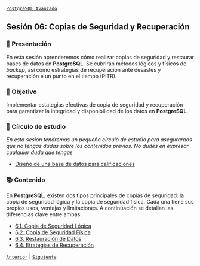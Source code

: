 [`PostgreSQL Avanzado`](../README.md)

## Sesión 06: Copias de Seguridad y Recuperación

### 🌿 Presentación 

En esta sesión aprenderemos cómo realizar copias de seguridad y restaurar bases de datos en **PostgreSQL**. Se cubrirán métodos lógicos y físicos de *backup*, así como estrategias de recuperación ante desastes y recuperación e un punto en el tiempo (PITR).

### 🎯 Objetivo

Implementar estategias efectivas de copia de seguridad y recuperación para garantizar la integridad y disponibilidad de los datos en **PostgreSQL**.

### 🧠 Círculo de estudio

*En esta sesión tendremos un pequeño círculo de estudio para asegurarnos que no tengas dudas sobre los contenidos previos. No dudes en expresar cualquier duda que tengas*

- [Diseño de una base de datos para calificaciones](circulo_estudio/README.md)

### 📚 Contenido

En **PostgreSQL**, existen dos tipos principales de copias de seguridad: la copia de seguridad lógica y la copia de seguridad física. Cada una tiene sus propios usos, ventajas y limitaciones. A continuación se detallan las diferencias clave entre ambas.

- [6.1. Copia de Seguridad Lógica](tema01/README.md)
- [6.2. Copia de Seguridad Física](tema02/README.md)
- [6.3. Restauración de Datos](tema03/README.md)
- [6.4. Etrategias de Recuperación](tema04/README.md)

[`Anterior`](../README.md) | [`Siguiente`](circulo_estudio/README.md)